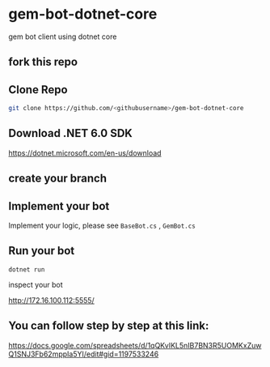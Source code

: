 # gem-bot-dotnet-core
gem bot client using dotnet core

## fork this repo

## Clone Repo 

```bash
git clone https://github.com/<githubusername>/gem-bot-dotnet-core
```

## Download .NET 6.0 SDK
https://dotnet.microsoft.com/en-us/download


## create your branch

## Implement your bot

Implement your logic, please see `BaseBot.cs` , `GemBot.cs`

## Run your bot

```
dotnet run
```

inspect your bot

http://172.16.100.112:5555/

## You can follow step by step at this link: 
https://docs.google.com/spreadsheets/d/1qQKvIKL5nIB7BN3R5UOMKxZuwQ1SNJ3Fb62mppIa5YI/edit#gid=1197533246

